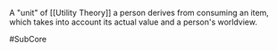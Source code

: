 A "unit" of [[Utility Theory]] a person derives from consuming an item, which takes into account its actual value and a person's worldview.

#SubCore 